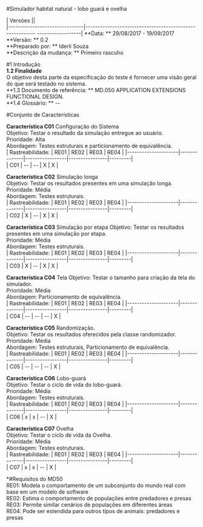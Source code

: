 #Simulador habitat natural - lobo guará e ovelha 

| Versões                  ||  
|-------------------------------|--------------------------------------------------------- ------------------|
**Data: **  29/08/2017  -  19/09/2017     
**Versão:  **   0.2   
**Preparado por:  **  Iderli Souza  
**Descrição da mudança:  **    Primeiro rascuho  
         
#1 Introdução     
**1.2 Finalidade**  
O objetivo desta parte da especificação do teste é fornecer uma visão geral do que será testado no sistema.  
**1.3 Documento de referência: ** MD.050 APPLICATION EXTENSIONS FUNCTIONAL DESIGN.  
**1.4 Glossário: ** --  

#Conjunto de Características  

**Característica C01** Configuração do Sistema  
Objetivo: Testar o resultado da simulação entregue ao usuário.  
Prioridade: Alta  
Abordagem: Testes estruturais e particionamento de equivalência.  
| Rastreabilidade:    |   RE01       |      RE02       |    RE03        |   RE04  |
|---------------------|--------------|-----------------|----------------|---------|  
|          C01        |      --      |       --        |       X        |    X    |

**Característica C02** Simulação longa  
Objetivo: Testar os resultados presentes em uma simulação longa.   
Prioridade: Média  
Abordagem: Testes estruturais.   
| Rastreabilidade:    |   RE01       |      RE02       |    RE03        |   RE04  |
|---------------------|--------------|-----------------|----------------|---------|  
|          C02        |       X      |       --        |       X        |    X    |

**Característica C03** Simulação por etapa 
Objetivo: Testar os resultados presentes em uma simulação por etapa.     
Prioridade: Média  
Abordagem: Testes estruturais.   
| Rastreabilidade:    |   RE01       |      RE02       |    RE03        |   RE04  |
|---------------------|--------------|-----------------|----------------|---------|  
|          C03        |       X      |       --        |       X        |    X    |

**Característica C04** Tela 
Objetivo: Testar o tamanho para criação da tela do simulador.     
Prioridade: Média  
Abordagem: Particionamento de equivalência.     
| Rastreabilidade:    |   RE01       |      RE02       |    RE03        |   RE04  |
|---------------------|--------------|-----------------|----------------|---------|  
|          C04        |       --     |       --        |       --       |    X    |

**Característica C05** Randomização.  
Objetivo: Testar os resultados oferecidos pela classe randomizador.      
Prioridade: Média  
Abordagem: Testes estruturais, Particionamento de equivalência.     
| Rastreabilidade:    |   RE01       |      RE02       |    RE03        |   RE04  |
|---------------------|--------------|-----------------|----------------|---------|  
|          C05        |       --     |       --        |       --       |    X    |

**Característica C06** Lobo-guará  
Objetivo: Testar o ciclo de vida do lobo-guará.        
Prioridade: Média  
Abordagem: Testes estruturais.     
| Rastreabilidade:    |   RE01       |      RE02       |    RE03        |   RE04  |
|---------------------|--------------|-----------------|----------------|---------|  
|          C06        |       x      |        x        |       --       |    X    |

**Característica C07** Ovelha  
Objetivo: Testar o ciclo de vida da Ovelha.        
Prioridade: Média  
Abordagem: Testes estruturais.     
| Rastreabilidade:    |   RE01       |      RE02       |    RE03        |   RE04  |
|---------------------|--------------|-----------------|----------------|---------|  
|          C07        |       x      |        x        |       --       |    X    |


*#Requisitos do MD50  
 RE01: Modela o comportamento de um subconjunto do mundo real com base em um
modelo de software  
 RE02: Estima o comportamento de populações entre predadores e presas  
 RE03: Permite similar cenários de populações em diferentes áreas  
 RE04: Pode ser estendida para outros tipos de animais: predadores e presas